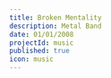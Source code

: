 ```yaml
---
title: Broken Mentality
description: Metal Band
date: 01/01/2008
projectId: music
published: true
icon: music
---
```

